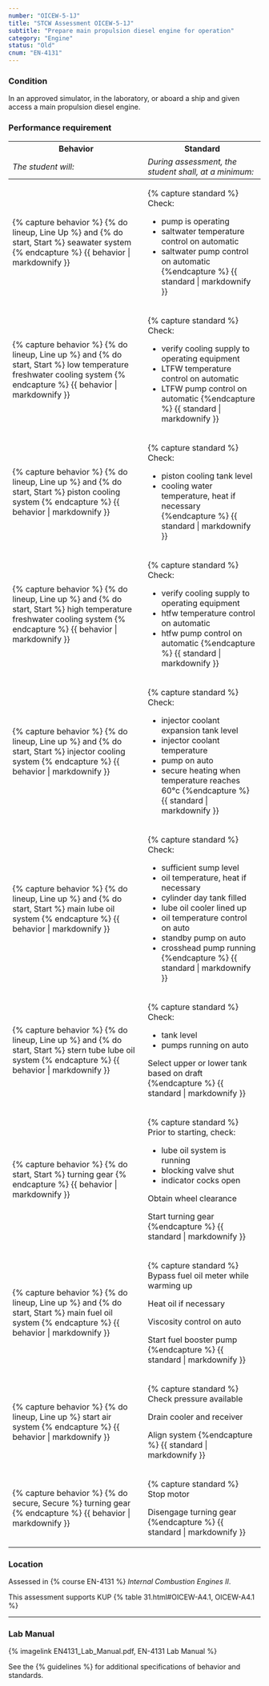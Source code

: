 ```yaml
---
number: "OICEW-5-1J"
title: "STCW Assessment OICEW-5-1J"
subtitle: "Prepare main propulsion diesel engine for operation"
category: "Engine"
status: "Old"
cnum: "EN-4131"
---
```

### Condition

In an approved simulator, in the laboratory, or aboard a ship and given access a main propulsion diesel engine.

### Performance requirement 

<table width='100%' class='Guidelines'>
 <thead>
 <tr>
     <th class='thirty'>Behavior</th>
     <th class='seventy'>Standard</th>
 </tr>
 <tr>
     <td><em>The student will:</em></td>
     <td><em>During assessment, the student shall, at a minimum:</em></td>
 </tr>
 </thead>
 <tbody>
 

<tr><td>

{% capture behavior %}
{% do lineup, Line Up %} and {% do start, Start %} seawater system
{% endcapture %}
{{ behavior | markdownify }}

</td><td>

{% capture standard %}
Check:

  * pump is operating
  * saltwater temperature control on automatic
  * saltwater pump control on automatic
{%endcapture %}
{{ standard | markdownify }}

</td></tr>



<tr><td>

{% capture behavior %}
{% do lineup, Line up %} and {% do start, Start %} low temperature freshwater cooling system
{% endcapture %}
{{ behavior | markdownify }}

</td><td>

{% capture standard %}
Check:

  * verify cooling supply to operating equipment
  * LTFW temperature control on automatic
  * LTFW pump control on automatic
{%endcapture %}
{{ standard | markdownify }}

</td></tr>



<tr><td>

{% capture behavior %}
{% do lineup, Line up %} and {% do start, Start %} piston cooling system
{% endcapture %}
{{ behavior | markdownify }}

</td><td>

{% capture standard %}
Check:

  * piston cooling tank level
  * cooling water temperature, heat if necessary
{%endcapture %}
{{ standard | markdownify }}

</td></tr>



<tr><td>

{% capture behavior %}
{% do lineup, Line up %} and {% do start, Start %} high temperature freshwater cooling system
{% endcapture %}
{{ behavior | markdownify }}

</td><td>

{% capture standard %}
Check:

  * verify cooling supply to operating equipment
  * htfw temperature control on automatic
  * htfw pump control on automatic
{%endcapture %}
{{ standard | markdownify }}

</td></tr>



<tr><td>

{% capture behavior %}
{% do lineup, Line up %} and {% do start, Start %} injector cooling system
{% endcapture %}
{{ behavior | markdownify }}

</td><td>

{% capture standard %}
Check:

  * injector coolant expansion tank level
  * injector coolant temperature
  * pump on auto
  * secure heating when temperature reaches 60°c
{%endcapture %}
{{ standard | markdownify }}

</td></tr>



<tr><td>

{% capture behavior %}
{% do lineup, Line up %} and {% do start, Start %} main lube oil system
{% endcapture %}
{{ behavior | markdownify }}

</td><td>

{% capture standard %}
Check:

  * sufficient sump level
  * oil temperature, heat if necessary
  * cylinder day tank filled
  * lube oil cooler lined up
  * oil temperature control on auto
  * standby pump on auto
  * crosshead pump running
{%endcapture %}
{{ standard | markdownify }}

</td></tr>



<tr><td>

{% capture behavior %}
{% do lineup, Line up %} and {% do start, Start %} stern tube lube oil system
{% endcapture %}
{{ behavior | markdownify }}

</td><td>

{% capture standard %}
Check:

  * tank level
  * pumps running on auto

Select upper or lower tank based on draft
{%endcapture %}
{{ standard | markdownify }}

</td></tr>



<tr><td>

{% capture behavior %}
{% do start, Start %} turning gear
{% endcapture %}
{{ behavior | markdownify }}

</td><td>

{% capture standard %}
Prior to starting, check:

  * lube oil system is running
  * blocking valve shut
  * indicator cocks open

Obtain wheel clearance

Start turning gear
{%endcapture %}
{{ standard | markdownify }}

</td></tr>



<tr><td>

{% capture behavior %}
{% do lineup, Line up %} and {% do start, Start %} main fuel oil system
{% endcapture %}
{{ behavior | markdownify }}

</td><td>

{% capture standard %}
Bypass fuel oil meter while warming up

Heat oil if necessary

Viscosity control on auto

Start fuel booster pump
{%endcapture %}
{{ standard | markdownify }}

</td></tr>



<tr><td>

{% capture behavior %}
{% do lineup, Line up %} start air system
{% endcapture %}
{{ behavior | markdownify }}

</td><td>

{% capture standard %}
Check pressure available

Drain cooler and receiver

Align system
{%endcapture %}
{{ standard | markdownify }}

</td></tr>



<tr><td>

{% capture behavior %}
{% do secure, Secure %} turning gear
{% endcapture %}
{{ behavior | markdownify }}

</td><td>

{% capture standard %}
Stop motor

Disengage turning gear
{%endcapture %}
{{ standard | markdownify }}

</td></tr>



 </tbody>
 </table>

### Location

Assessed in  {% course  EN-4131 %}  *Internal Combustion Engines II*.

This assessment supports KUP {% table 31.html#OICEW-A4.1, OICEW-A4.1 %}

***

### Lab Manual

{% imagelink EN4131_Lab_Manual.pdf, EN-4131 Lab Manual %}

See the {% guidelines %} for additional specifications of behavior and standards.